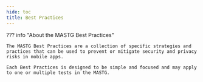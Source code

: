```yaml
---
hide: toc
title: Best Practices
---
```


??? info "About the MASTG Best Practices"

    The MASTG Best Practices are a collection of specific strategies and practices that can be used to prevent or mitigate security and privacy risks in mobile apps. 

    Each Best Practices is designed to be simple and focused and may apply to one or multiple tests in the MASTG.
